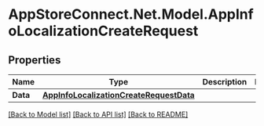 # AppStoreConnect.Net.Model.AppInfoLocalizationCreateRequest

## Properties

Name | Type | Description | Notes
------------ | ------------- | ------------- | -------------
**Data** | [**AppInfoLocalizationCreateRequestData**](AppInfoLocalizationCreateRequestData.md) |  | 

[[Back to Model list]](../README.md#documentation-for-models) [[Back to API list]](../README.md#documentation-for-api-endpoints) [[Back to README]](../README.md)

